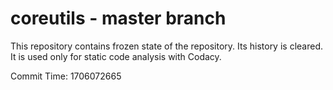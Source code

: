 # coreutils - master branch

This repository contains frozen state of the repository.
Its history is cleared. It is used only for static code
analysis with Codacy.

Commit Time: 1706072665